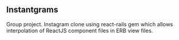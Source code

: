 ## Instantgrams

Group project. Instagram clone using react-rails gem which allows interpolation of ReactJS component files in ERB view files.

